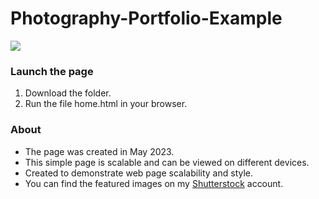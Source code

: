 # Photography-Portfolio-Example

<img src="https://images.squarespace-cdn.com/content/v1/587b630aebbd1ab22efeeb6b/79123e72-ded4-4ac4-b0b7-3fae16e6d0d0/Website+portfolio+page+demo+collage.png"/>

### Launch the page

1) Download the folder.
2) Run the file home.html in your browser.

### About

- The page was created in May 2023.
- This simple page is scalable and can be viewed on different devices.
- Created to demonstrate web page scalability and style.
- You can find the featured images on my [Shutterstock](https://www.shutterstock.com/g/Kristopher+Pepper?rid=263519982) account.
